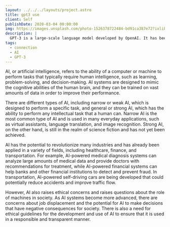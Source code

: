 ```yaml
---
layout: ../../../layouts/project.astro
title: gpt3 use
client: Self
publishDate: 2020-03-04 00:00:00
img: https://images.unsplash.com/photo-1526378722484-bd91ca387e72?ixlib=rb-4.0.3&ixid=MnwxMjA3fDB8MHxwaG90by1wYWdlfHx8fGVufDB8fHx8&auto=format&fit=crop&w=1034&q=80
description: |
  GPT-3 is a large-scale language model developed by OpenAI. It has been trained on a massive amount of text data. It generates human-like responses to a wide range of inputs.
tags:
  - connection
  - AI
  - GPT-3
---
```


AI, or artificial intelligence, refers to the ability of a computer or machine to perform tasks that typically require human intelligence, such as learning, problem-solving, and decision-making. AI systems are designed to mimic the cognitive abilities of the human brain, and they can be trained on vast amounts of data in order to improve their performance.

There are different types of AI, including narrow or weak AI, which is designed to perform a specific task, and general or strong AI, which has the ability to perform any intellectual task that a human can. Narrow AI is the most common type of AI and is used in many everyday applications, such as virtual assistants, language translation, and image recognition. Strong AI, on the other hand, is still in the realm of science fiction and has not yet been achieved.

AI has the potential to revolutionize many industries and has already been applied in a variety of fields, including healthcare, finance, and transportation. For example, AI-powered medical diagnosis systems can analyze large amounts of medical data and provide doctors with recommendations for treatment, while AI-powered financial systems can help banks and other financial institutions to detect and prevent fraud. In transportation, AI-powered self-driving cars are being developed that could potentially reduce accidents and improve traffic flow.

However, AI also raises ethical concerns and raises questions about the role of machines in society. As AI systems become more advanced, there are concerns about job displacement and the potential for AI to make decisions that have negative consequences for society. There is also a need for ethical guidelines for the development and use of AI to ensure that it is used in a responsible and transparent manner.